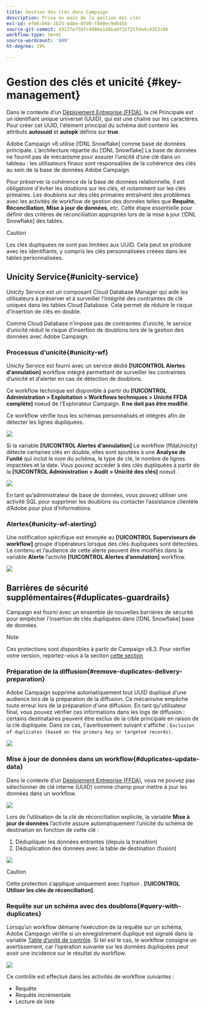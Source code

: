 ```yaml
---
title: Gestion des clés dans Campaign
description: Prise en main de la gestion des clés
exl-id: ef06cb6b-1b25-4dbe-8fd0-f880ec9d645b
source-git-commit: d3137e75bfc4986e1d6badf32f21fda4c4353c8b
workflow-type: tm+mt
source-wordcount: '609'
ht-degree: 19%

---
```


# Gestion des clés et unicité {#key-management}

Dans le contexte d’un [Déploiement Entreprise (FFDA)](enterprise-deployment.md), la clé Principale est un identifiant unique universel (UUID), qui est une chaîne sur les caractères. Pour créer cet UUID, l&#39;élément principal du schéma doit contenir les attributs **autouuid** et **autopk** définis sur **true**.

Adobe Campaign v8 utilise [!DNL Snowflake] comme base de données principale. L’architecture répartie du [!DNL Snowflake] La base de données ne fournit pas de mécanisme pour assurer l’unicité d’une clé dans un tableau : les utilisateurs finaux sont responsables de la cohérence des clés au sein de la base de données Adobe Campaign.

Pour préserver la cohérence de la base de données relationnelle, il est obligatoire d&#39;éviter les doublons sur les clés, et notamment sur les clés primaires. Les doublons sur des clés primaires entraînent des problèmes avec les activités de workflow de gestion des données telles que **Requête**, **Réconciliation**, **Mise à jour de données**, etc. Cette étape essentielle pour définir des critères de réconciliation appropriés lors de la mise à jour [!DNL Snowflake] des tables.


>[!CAUTION]
>
>Les clés dupliquées ne sont pas limitées aux UUID. Cela peut se produire avec les identifiants, y compris les clés personnalisées créées dans les tables personnalisées.


## Unicity Service{#unicity-service}

Unicity Service est un composant Cloud Database Manager qui aide les utilisateurs à préserver et à surveiller l’intégrité des contraintes de clé uniques dans les tables Cloud Database. Cela permet de réduire le risque d’insertion de clés en double.

Comme Cloud Database n’impose pas de contraintes d’unicité, le service d’unicité réduit le risque d’insertion de doublons lors de la gestion des données avec Adobe Campaign.

### Processus d’unicité{#unicity-wf}

Unicity Service est fourni avec un service dédié **[!UICONTROL Alertes d’annulation]** workflow intégré permettant de surveiller les contraintes d’unicité et d’alerter en cas de détection de doublons.

Ce workflow technique est disponible à partir du **[!UICONTROL Administration > Exploitation > Workflows techniques > Unicité FFDA complète]** noeud de l’Explorateur Campaign. **Il ne doit pas être modifié**.

Ce workflow vérifie tous les schémas personnalisés et intégrés afin de détecter les lignes dupliquées.

![](assets/unicity-alerting-wf.png)

Si la variable **[!UICONTROL Alertes d’annulation]** Le workflow (ffdaUnicity) détecte certaines clés en double, elles sont ajoutées à une **Analyse de l’unité** qui inclut le nom du schéma, le type de clé, le nombre de lignes impactées et la date. Vous pouvez accéder à des clés dupliquées à partir de la **[!UICONTROL Administration > Audit > Unicité des clés]** noeud .

![](assets/unicity-table.png)

En tant qu’administrateur de base de données, vous pouvez utiliser une activité SQL pour supprimer les doublons ou contacter l’assistance clientèle d’Adobe pour plus d’informations.

### Alertes{#unicity-wf-alerting}

Une notification spécifique est envoyée au **[!UICONTROL Superviseurs de workflow]** groupe d’opérateurs lorsque des clés dupliquées sont détectées. Le contenu et l’audience de cette alerte peuvent être modifiés dans la variable **Alerte** l’activité **[!UICONTROL Alertes d’annulation]** workflow.

![](assets/wf-alert-activity.png)


## Barrières de sécurité supplémentaires{#duplicates-guardrails}

Campaign est fourni avec un ensemble de nouvelles barrières de sécurité pour empêcher l&#39;insertion de clés dupliquées dans [!DNL Snowflake] base de données.

>[!NOTE]
>
>Ces protections sont disponibles à partir de Campaign v8.3. Pour vérifier votre version, reportez-vous à la section [cette section](../start/compatibility-matrix.md#how-to-check-your-campaign-version-and-buildversion)

### Préparation de la diffusion{#remove-duplicates-delivery-preparation}

Adobe Campaign supprime automatiquement tout UUID dupliqué d’une audience lors de la préparation de la diffusion. Ce mécanisme empêche toute erreur lors de la préparation d&#39;une diffusion. En tant qu&#39;utilisateur final, vous pouvez vérifier ces informations dans les logs de diffusion : certains destinataires peuvent être exclus de la cible principale en raison de la clé dupliquée. Dans ce cas, l&#39;avertissement suivant s&#39;affiche : `Exclusion of duplicates (based on the primary key or targeted records)`.

![](assets/exclusion-duplicates-log.png)

### Mise à jour de données dans un workflow{#duplicates-update-data}

Dans le contexte d’un [Déploiement Entreprise (FFDA)](enterprise-deployment.md), vous ne pouvez pas sélectionner de clé interne (UUID) comme champ pour mettre à jour les données dans un workflow.

![](assets/update-data-no-internal-key.png)

Lors de l’utilisation de la clé de réconciliation explicite, la variable **Mise à jour de données** l’activité assure automatiquement l’unicité du schéma de destination en fonction de cette clé :

1. Dédupliquer les données entrantes (depuis la transition)
1. Déduplication des données avec la table de destination (fusion)


![](assets/update-data-deduplicate.png)

>[!CAUTION]
>
>Cette protection s’applique uniquement avec l’option . **[!UICONTROL Utiliser les clés de réconciliation]**.


### Requête sur un schéma avec des doublons{#query-with-duplicates}

Lorsqu’un workflow démarre l’exécution de la requête sur un schéma, Adobe Campaign vérifie si un enregistrement dupliqué est signalé dans la variable [Table d’unité de contrôle](#unicity-wf). Si tel est le cas, le workflow consigne un avertissement, car l’opération suivante sur les données dupliquées peut avoir une incidence sur le résultat du workflow.

![](assets/query-with-duplicates.png)

Ce contrôle est effectué dans les activités de workflow suivantes :

* Requête
* Requête incrémentale
* Lecture de liste